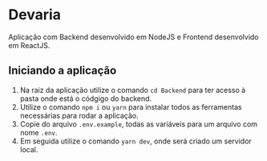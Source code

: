 # Devaria

Aplicação com Backend desenvolvido em NodeJS e Frontend desenvolvido em ReactJS.

## Iniciando a aplicação

1. Na raiz da aplicação utilize o comando `cd Backend` para ter acesso à pasta onde está o códgigo do backend.
1. Utilize o comando `npm i` ou `yarn` para instalar todos as ferramentas necessárias para rodar a aplicação.
1. Copie do arquivo `.env.example`, todas as variáveis para um arquivo com nome `.env`.
1. Em seguida utilize o comando `yarn dev`, onde será criado um servidor local.
